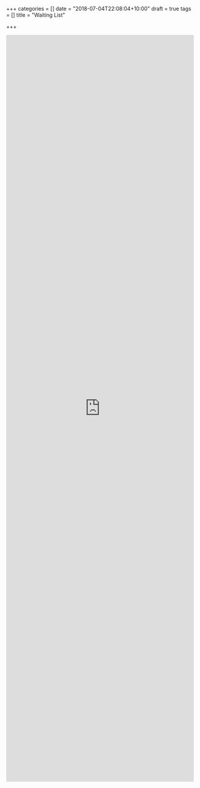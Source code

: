 +++
categories = []
date = "2018-07-04T22:08:04+10:00"
draft = true
tags = []
title = "Waiting List"

+++
<iframe src="https://script.google.com/macros/s/AKfycbzWOQYhczs6nNG2am7cAPffZU4nTIA66HpJ7-Ml-HzDJCBi9hI/exec?page=new_form" width=100% height=2000 frameborder="0" marginheight="0" marginwidth="0">Loading&#8230;</iframe>